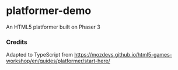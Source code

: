 # platformer-demo
An HTML5 platformer built on Phaser 3

### Credits
Adapted to TypeScript from https://mozdevs.github.io/html5-games-workshop/en/guides/platformer/start-here/
